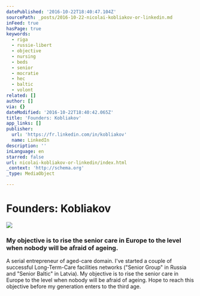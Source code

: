 ```yaml
---
datePublished: '2016-10-22T18:40:47.104Z'
sourcePath: _posts/2016-10-22-nicolai-kobliakov-or-linkedin.md
inFeed: true
hasPage: true
keywords:
  - riga
  - russie-libert
  - objective
  - nursing
  - beds
  - senior
  - mocratie
  - hec
  - baltic
  - volont
related: []
author: []
via: {}
dateModified: '2016-10-22T18:40:42.065Z'
title: 'Founders: Kobliakov'
app_links: []
publisher:
  url: 'https://fr.linkedin.com/in/kobliakov'
  name: LinkedIn
description: ''
inLanguage: en
starred: false
url: nicolai-kobliakov-or-linkedin/index.html
_context: 'http://schema.org'
_type: MediaObject

---
```

# Founders: Kobliakov
![](https://the-grid-user-content.s3-us-west-2.amazonaws.com/38c64d96-cdb8-4f5d-ad89-b70221665aeb.jpg)

### My objective is to rise the senior care in Europe to the level when nobody will be afraid of ageing.

A serial entrepreneur of aged-care domain. I've started a couple of successful Long-Term-Care facilities networks ("Senior Group" in Russia and "Senior Baltic" in Latvia). My objective is to rise the senior care in Europe to the level when nobody will be afraid of ageing. Hope to reach this objective before my generation enters to the third age.